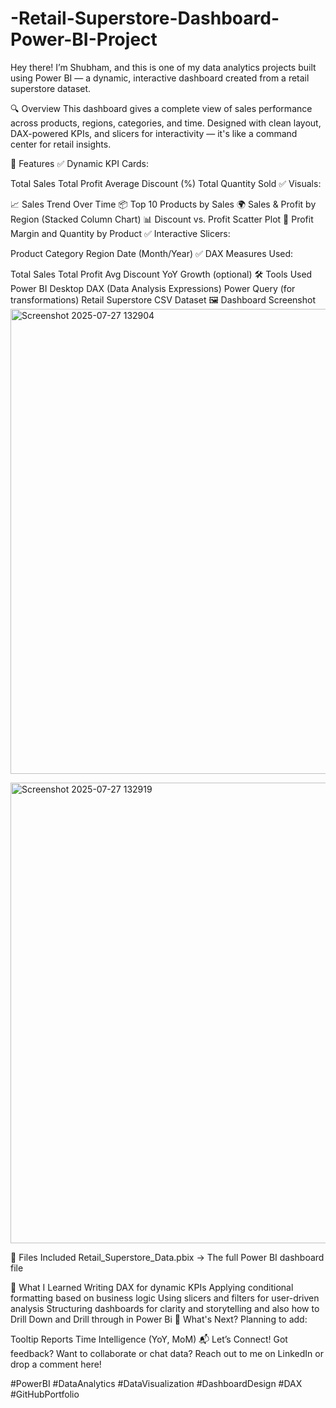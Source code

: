 # -Retail-Superstore-Dashboard-Power-BI-Project
Hey there! I’m Shubham, and this is one of my data analytics projects built using Power BI — a dynamic, interactive dashboard created from a retail superstore dataset.

🔍 Overview
This dashboard gives a complete view of sales performance across products, regions, categories, and time. Designed with clean layout, DAX-powered KPIs, and slicers for interactivity — it's like a command center for retail insights.

🧩 Features
✅ Dynamic KPI Cards:

Total Sales
Total Profit
Average Discount (%)
Total Quantity Sold
✅ Visuals:

📈 Sales Trend Over Time
📦 Top 10 Products by Sales
🌍 Sales & Profit by Region (Stacked Column Chart)
📊 Discount vs. Profit Scatter Plot
📐 Profit Margin and Quantity by Product
✅ Interactive Slicers:

Product Category
Region
Date (Month/Year)
✅ DAX Measures Used:

Total Sales
Total Profit
Avg Discount
YoY Growth (optional)
🛠️ Tools Used
Power BI Desktop
DAX (Data Analysis Expressions)
Power Query (for transformations)
Retail Superstore CSV Dataset
🖼️ Dashboard Screenshot
<img width="1322" height="744" alt="Screenshot 2025-07-27 132904" src="https://github.com/user-attachments/assets/96e9425c-5607-4f40-952b-37c574469327" />

<img width="1310" height="737" alt="Screenshot 2025-07-27 132919" src="https://github.com/user-attachments/assets/8bd34d9e-1e6d-40a3-8f07-d75bf0ad8242" />



📁 Files Included
Retail_Superstore_Data.pbix → The full Power BI dashboard file

🧠 What I Learned
Writing DAX for dynamic KPIs
Applying conditional formatting based on business logic
Using slicers and filters for user-driven analysis
Structuring dashboards for clarity and storytelling
and also how to Drill Down and Drill through in Power Bi
🚀 What's Next?
Planning to add:

Tooltip Reports
Time Intelligence (YoY, MoM)
📬 Let’s Connect!
Got feedback? Want to collaborate or chat data? Reach out to me on LinkedIn or drop a comment here!

#PowerBI #DataAnalytics #DataVisualization #DashboardDesign #DAX #GitHubPortfolio
